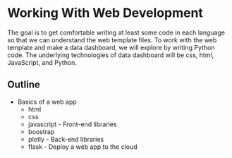  # Working With Web Development
 The goal is  to get comfortable writing at least some code in each language so that we can understand the web template files.
 To work with the web template and make a data dashboard, we will explore by writing Python code. The underlying technologies of data dashboard will be css, html, JavaScript, and Python.
 
## Outline
   - Basics of a web app
        - html
        - css
        - javascript
    - Front-end libraries
        - boostrap
        - plotly
    - Back-end libraries
        - flask
    - Deploy a web app to the cloud